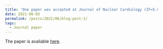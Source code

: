```yaml
---
title: 'One paper was accepted at Journal of Nuclear Cardiology (IF=5.952)'
date: 2021-06-03
permalink: /posts/2021/06/blog-post-1/
tags:
  - Journal paper
---
```


The paper is avaliable [here](https://link.springer.com/article/10.1007/s12350-021-02672-0).
